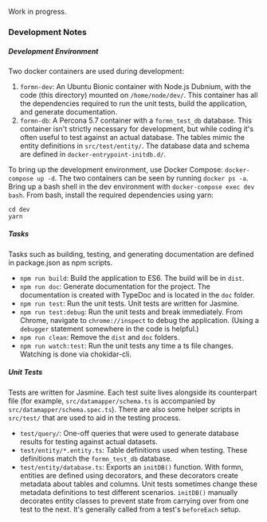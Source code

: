 Work in progress.

### Development Notes

##### Development Environment

Two docker containers are used during development:

  1. `formn-dev`: An Ubuntu Bionic container with Node.js Dubnium, with the code
     (this directory) mounted on `/home/node/dev/`.  This container has all the
     dependencies required to run the unit tests, build the application, and
     generate documentation.
  2. `formn-db`: A Percona 5.7 container with a `formn_test_db` database.  This
     container isn't strictly necessary for development, but while coding it's
     often useful to test against an actual database.  The tables mimic the
     entity definitions in `src/test/entity/`.  The database data and schema are
     defined in `docker-entrypoint-initdb.d/`.

To bring up the development environment, use Docker Compose: `docker-compose up
-d`.  The two containers can be seen by running `docker ps -a`.  Bring up a
bash shell in the dev environment with `docker-compose exec dev bash`.  From bash,
install the required dependencies using yarn:

```
cd dev
yarn
```

##### Tasks

Tasks such as building, testing, and generating documentation are defined in package.json as npm scripts.

  * `npm run build`: Build the application to ES6.  The build will be in
    `dist`.
  * `npm run doc`: Generate documentation for the project.  The documentation
    is created with TypeDoc and is located in the `doc` folder.
  * `npm run test`: Run the unit tests.  Unit tests are written for Jasmine.
  * `npm run test:debug`: Run the unit tests and break immediately.  From
    Chrome, navigate to `chrome://inspect` to debug the application.  (Using a
    `debugger` statement somewhere in the code is helpful.)
  * `npm run clean`: Remove the `dist` and `doc` folders.
  * `npm run watch:test`: Run the unit tests any time a ts file changes.
    Watching is done via chokidar-cli.

##### Unit Tests

Tests are written for Jasmine.  Each test suite lives alongside its counterpart
file (for example, `src/datamapper/schema.ts` is accompanied by
`src/datamapper/schema.spec.ts`).  There are also some helper scripts in
`src/test/` that are used to aid in the testing process.

  * `test/query/`: One-off queries that were used to generate database results
    for testing against actual datasets.
  * `test/entity/*.entity.ts`: Table definitions used when testing.  These
    definitions match the `formn_test_db` database.
  * `test/entity/database.ts`: Exports an `initDB()` function.  With formn,
    entities are defined using decorators, and these decorators create metadata
    about tables and columns.  Unit tests sometimes change these metadata
    definitions to test different scenarios.  `initDB()` manually decorates
    entity classes to prevent state from carrying over from one test to the
    next.  It's generally called from a test's `beforeEach` setup.

